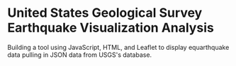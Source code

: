 # United States Geological Survey Earthquake Visualization Analysis

Building a tool using JavaScript, HTML, and Leaflet to display equarthquake data pulling in JSON data from USGS's database.

